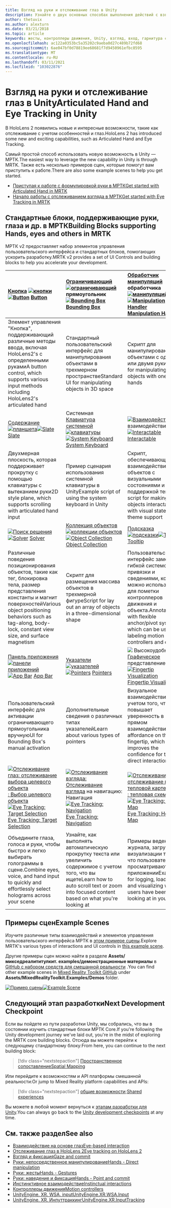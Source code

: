 ```yaml
---
title: Взгляд на руки и отслеживание глаз в Unity
description: Узнайте о двух основных способах выполнения действий с взглядом в Unity, а также жестами и контроллерами движения.
author: thetuvix
ms.author: alexturn
ms.date: 03/21/2018
ms.topic: article
keywords: жесты, контроллеры движения, Unity, взгляд, вход, гарнитура смешанной реальности, гарнитура Windows Mixed Reality, гарнитура виртуальной реальности, МРТК, набор средств для смешанной реальности
ms.openlocfilehash: ac122a0353bc5a35202c9aeba0d27c489b72fd68
ms.sourcegitcommit: 6ae047bf0d78819ee68681f7d9450961efbc8595
ms.translationtype: MT
ms.contentlocale: ru-RU
ms.lasthandoff: 03/11/2021
ms.locfileid: "103022876"
---
```

# <a name="articulated-hand-and-eye-tracking-in-unity"></a><span data-ttu-id="9b687-104">Взгляд на руки и отслеживание глаз в Unity</span><span class="sxs-lookup"><span data-stu-id="9b687-104">Articulated Hand and Eye Tracking in Unity</span></span>

<span data-ttu-id="9b687-105">В HoloLens 2 появились новые и интересные возможности, такие как отслеживание с учетом особенностей и глаз.</span><span class="sxs-lookup"><span data-stu-id="9b687-105">HoloLens 2 has introduced some new and exciting capabilities, such as Articulated Hand and Eye Tracking.</span></span>

<span data-ttu-id="9b687-106">Самый простой способ использовать новую возможность в Unity — МРТК.</span><span class="sxs-lookup"><span data-stu-id="9b687-106">The easiest way to leverage the new capability in Unity is through MRTK.</span></span> <span data-ttu-id="9b687-107">Также есть несколько примеров сцен, которые помогут вам приступить к работе.</span><span class="sxs-lookup"><span data-stu-id="9b687-107">There are also some example scenes to help you get started.</span></span>

* [<span data-ttu-id="9b687-108">Приступая к работе с формулировкой руки в МРТК</span><span class="sxs-lookup"><span data-stu-id="9b687-108">Get started with Articulated Hand  in MRTK</span></span>](https://docs.microsoft.com/windows/mixed-reality/mrtk-unity/features/input/hand-tracking.md)
* [<span data-ttu-id="9b687-109">Начало работы с отслеживанием взгляда в МРТК</span><span class="sxs-lookup"><span data-stu-id="9b687-109">Get started with Eye Tracking in MRTK</span></span>](https://docs.microsoft.com/windows/mixed-reality/mrtk-unity/features/eye-tracking/eye-tracking-main.md)

## <a name="building-blocks-supporting-hands-eyes-and-others-in-mrtk"></a><span data-ttu-id="9b687-110">Стандартные блоки, поддерживающие руки, глаза и др. в МРТК</span><span class="sxs-lookup"><span data-stu-id="9b687-110">Building Blocks supporting Hands, eyes and others in MRTK</span></span> 

<span data-ttu-id="9b687-111">МРТК v2 предоставляет набор элементов управления пользовательского интерфейса и стандартных блоков, помогающих ускорить разработку.</span><span class="sxs-lookup"><span data-stu-id="9b687-111">MRTK v2 provides a set of UI Controls and building blocks to help you accelerate your development.</span></span>

|  <span data-ttu-id="9b687-112">[Кнопка](https://docs.microsoft.com/windows/mixed-reality/mrtk-unity/features/ux-building-blocks/button.md) [ ![ кнопки](images/MRTK_Button_Main.png)](https://docs.microsoft.com/windows/mixed-reality/mrtk-unity/features/ux-building-blocks/button.md)</span><span class="sxs-lookup"><span data-stu-id="9b687-112">[![Button](images/MRTK_Button_Main.png)](https://docs.microsoft.com/windows/mixed-reality/mrtk-unity/features/ux-building-blocks/button.md) [Button](https://docs.microsoft.com/windows/mixed-reality/mrtk-unity/features/ux-building-blocks/button.md)</span></span> | <span data-ttu-id="9b687-113">[Ограничивающий](https://docs.microsoft.com/windows/mixed-reality/mrtk-unity/features/ux-building-blocks/bounding-box.md) [ ![ ограничивающий](images/MRTK_BoundingBox_Main.png)](https://docs.microsoft.com/windows/mixed-reality/mrtk-unity/features/ux-building-blocks/bounding-box.md) прямоугольник</span><span class="sxs-lookup"><span data-stu-id="9b687-113">[![Bounding Box](images/MRTK_BoundingBox_Main.png)](https://docs.microsoft.com/windows/mixed-reality/mrtk-unity/features/ux-building-blocks/bounding-box.md) [Bounding Box](https://docs.microsoft.com/windows/mixed-reality/mrtk-unity/features/ux-building-blocks/bounding-box.md)</span></span> | <span data-ttu-id="9b687-114">[Обработчик манипуляций](https://docs.microsoft.com/windows/mixed-reality/mrtk-unity/features/ux-building-blocks/manipulation-handler.md) обработчика [ ![ манипуляций](images/MRTK_Manipulation_Main.png)](https://docs.microsoft.com/windows/mixed-reality/mrtk-unity/features/ux-building-blocks/manipulation-handler.md)</span><span class="sxs-lookup"><span data-stu-id="9b687-114">[![Manipulation Handler](images/MRTK_Manipulation_Main.png)](https://docs.microsoft.com/windows/mixed-reality/mrtk-unity/features/ux-building-blocks/manipulation-handler.md) [Manipulation Handler](https://docs.microsoft.com/windows/mixed-reality/mrtk-unity/features/ux-building-blocks/manipulation-handler.md)</span></span> |
|:--- | :--- | :--- |
| <span data-ttu-id="9b687-115">Элемент управления "Кнопка", поддерживающий различные методы ввода, включая HoloLens2's с определенными руками</span><span class="sxs-lookup"><span data-stu-id="9b687-115">A button control, which supports various input methods including HoloLens2's articulated hand</span></span> | <span data-ttu-id="9b687-116">Стандартный пользовательский интерфейс для манипулирования объектами в трехмерном пространстве</span><span class="sxs-lookup"><span data-stu-id="9b687-116">Standard UI for manipulating objects in 3D space</span></span> | <span data-ttu-id="9b687-117">Скрипт для манипулирования объектами с одной или двумя руки</span><span class="sxs-lookup"><span data-stu-id="9b687-117">Script for manipulating objects with one or two hands</span></span> |
|  <span data-ttu-id="9b687-118">[Содержание](https://docs.microsoft.com/windows/mixed-reality/mrtk-unity/features/ux-building-blocks/slate.md) [ ![ планшета](images/MRTK_Slate_Main.png)](https://docs.microsoft.com/windows/mixed-reality/mrtk-unity/features/ux-building-blocks/slate.md)</span><span class="sxs-lookup"><span data-stu-id="9b687-118">[![Slate](images/MRTK_Slate_Main.png)](https://docs.microsoft.com/windows/mixed-reality/mrtk-unity/features/ux-building-blocks/slate.md) [Slate](https://docs.microsoft.com/windows/mixed-reality/mrtk-unity/features/ux-building-blocks/slate.md)</span></span> | <span data-ttu-id="9b687-119">Системная [Клавиатура системной](https://docs.microsoft.com/windows/mixed-reality/mrtk-unity/features/ux-building-blocks/system-keyboard.md) [ ![ клавиатуры](images/MRTK_SystemKeyboard_Main.png)](https://docs.microsoft.com/windows/mixed-reality/mrtk-unity/features/ux-building-blocks/system-keyboard.md)</span><span class="sxs-lookup"><span data-stu-id="9b687-119">[![System Keyboard](images/MRTK_SystemKeyboard_Main.png)](https://docs.microsoft.com/windows/mixed-reality/mrtk-unity/features/ux-building-blocks/system-keyboard.md) [System Keyboard](https://docs.microsoft.com/windows/mixed-reality/mrtk-unity/features/ux-building-blocks/system-keyboard.md)</span></span> | <span data-ttu-id="9b687-120">[ ![ Взаимодействие с](images/InteractableExamples.png)](https://docs.microsoft.com/windows/mixed-reality/mrtk-unity/features/ux-building-blocks/interactable.md) взаимодействием [](https://docs.microsoft.com/windows/mixed-reality/mrtk-unity/features/ux-building-blocks/interactable.md)</span><span class="sxs-lookup"><span data-stu-id="9b687-120">[![Interactable](images/InteractableExamples.png)](https://docs.microsoft.com/windows/mixed-reality/mrtk-unity/features/ux-building-blocks/interactable.md) [Interactable](https://docs.microsoft.com/windows/mixed-reality/mrtk-unity/features/ux-building-blocks/interactable.md)</span></span> |
| <span data-ttu-id="9b687-121">Двухмерная плоскость, которая поддерживает прокрутку с помощью клавиатуры с вытеканием руки</span><span class="sxs-lookup"><span data-stu-id="9b687-121">2D style plane, which supports scrolling with articulated hand input</span></span> | <span data-ttu-id="9b687-122">Пример сценария использования системной клавиатуры в Unity</span><span class="sxs-lookup"><span data-stu-id="9b687-122">Example script of using the system keyboard in Unity</span></span>  | <span data-ttu-id="9b687-123">Скрипт, обеспечивающий взаимодействие объектов с визуальными состояниями и поддержкой тем</span><span class="sxs-lookup"><span data-stu-id="9b687-123">A script for making objects interactable with visual states and theme support</span></span> |
|  <span data-ttu-id="9b687-124">[ ![ Поиск решения](images/MRTK_Solver_Main.png)](https://docs.microsoft.com/windows/mixed-reality/mrtk-unity/features/ux-building-blocks/solvers/solver.md) [](https://docs.microsoft.com/windows/mixed-reality/mrtk-unity/features/ux-building-blocks/solvers/solver.md)</span><span class="sxs-lookup"><span data-stu-id="9b687-124">[![Solver](images/MRTK_Solver_Main.png)](https://docs.microsoft.com/windows/mixed-reality/mrtk-unity/features/ux-building-blocks/solvers/solver.md) [Solver](https://docs.microsoft.com/windows/mixed-reality/mrtk-unity/features/ux-building-blocks/solvers/solver.md)</span></span> | <span data-ttu-id="9b687-125">[Коллекция объектов](https://docs.microsoft.com/windows/mixed-reality/mrtk-unity/features/ux-building-blocks/object-collection.md) [ ![ коллекции объектов](images/MRTK_ObjectCollection_Main.png)](https://docs.microsoft.com/windows/mixed-reality/mrtk-unity/features/ux-building-blocks/object-collection.md)</span><span class="sxs-lookup"><span data-stu-id="9b687-125">[![Object Collection](images/MRTK_ObjectCollection_Main.png)](https://docs.microsoft.com/windows/mixed-reality/mrtk-unity/features/ux-building-blocks/object-collection.md) [Object Collection](https://docs.microsoft.com/windows/mixed-reality/mrtk-unity/features/ux-building-blocks/object-collection.md)</span></span> | <span data-ttu-id="9b687-126">[Подсказка](https://docs.microsoft.com/windows/mixed-reality/mrtk-unity/features/ux-building-blocks/tooltip.md) [ ![ подсказки](images/MRTK_Tooltip_Main.png)](https://docs.microsoft.com/windows/mixed-reality/mrtk-unity/features/ux-building-blocks/tooltip.md)</span><span class="sxs-lookup"><span data-stu-id="9b687-126">[![Tooltip](images/MRTK_Tooltip_Main.png)](https://docs.microsoft.com/windows/mixed-reality/mrtk-unity/features/ux-building-blocks/tooltip.md) [Tooltip](https://docs.microsoft.com/windows/mixed-reality/mrtk-unity/features/ux-building-blocks/tooltip.md)</span></span> |
| <span data-ttu-id="9b687-127">Различные поведения позиционирования объектов, такие как тег, блокировка тела, размер представления константы и магнит поверхностей</span><span class="sxs-lookup"><span data-stu-id="9b687-127">Various object positioning behaviors such as tag-along, body-lock, constant view size, and surface magnetism</span></span> | <span data-ttu-id="9b687-128">Скрипт для размещения массива объектов в трехмерной фигуре</span><span class="sxs-lookup"><span data-stu-id="9b687-128">Script for lay out an array of objects in a three-dimensional shape</span></span> | <span data-ttu-id="9b687-129">Пользовательский интерфейс заметки с гибкой системой привязки и сведениями, который можно использовать для пометки контроллеров движения и объекта.</span><span class="sxs-lookup"><span data-stu-id="9b687-129">Annotation UI with flexible anchor/pivot system, which can be used for labeling motion controllers and object.</span></span> |
|  <span data-ttu-id="9b687-130">[Панель приложения](https://docs.microsoft.com/windows/mixed-reality/mrtk-unity/features/ux-building-blocks/app-bar.md) [ ![ панели приложений](images/MRTK_AppBar_Main.png)](https://docs.microsoft.com/windows/mixed-reality/mrtk-unity/features/ux-building-blocks/app-bar.md)</span><span class="sxs-lookup"><span data-stu-id="9b687-130">[![App Bar](images/MRTK_AppBar_Main.png)](https://docs.microsoft.com/windows/mixed-reality/mrtk-unity/features/ux-building-blocks/app-bar.md) [App Bar](https://docs.microsoft.com/windows/mixed-reality/mrtk-unity/features/ux-building-blocks/app-bar.md)</span></span> | <span data-ttu-id="9b687-131">[Указатели](https://docs.microsoft.com/windows/mixed-reality/mrtk-unity/features/input/pointers.md) [ ![ указателей](images/MRTK_Pointer_Main.png)](https://docs.microsoft.com/windows/mixed-reality/mrtk-unity/features/input/pointers.md)</span><span class="sxs-lookup"><span data-stu-id="9b687-131">[![Pointers](images/MRTK_Pointer_Main.png)](https://docs.microsoft.com/windows/mixed-reality/mrtk-unity/features/input/pointers.md) [Pointers](https://docs.microsoft.com/windows/mixed-reality/mrtk-unity/features/input/pointers.md)</span></span> | <span data-ttu-id="9b687-132">[ ![ ](images/MRTK_FingertipVisualization_Main.png)](https://docs.microsoft.com/windows/mixed-reality/mrtk-unity/features/ux-building-blocks/fingertip-visualization.md) Высокоудобное [Графическое](https://docs.microsoft.com/windows/mixed-reality/mrtk-unity/features/ux-building-blocks/fingertip-visualization.md) представление</span><span class="sxs-lookup"><span data-stu-id="9b687-132">[![Fingertip Visualization](images/MRTK_FingertipVisualization_Main.png)](https://docs.microsoft.com/windows/mixed-reality/mrtk-unity/features/ux-building-blocks/fingertip-visualization.md) [Fingertip Visualization](https://docs.microsoft.com/windows/mixed-reality/mrtk-unity/features/ux-building-blocks/fingertip-visualization.md)</span></span> |
| <span data-ttu-id="9b687-133">Пользовательский интерфейс для активации ограничивающего прямоугольника вручную</span><span class="sxs-lookup"><span data-stu-id="9b687-133">UI for Bounding Box's manual activation</span></span> | <span data-ttu-id="9b687-134">Дополнительные сведения о различных типах указателей</span><span class="sxs-lookup"><span data-stu-id="9b687-134">Learn about various types of pointers</span></span> | <span data-ttu-id="9b687-135">Визуальное взаимодействие с учетом того, что повышает уверенность в прямом взаимодействии</span><span class="sxs-lookup"><span data-stu-id="9b687-135">Visual affordance on the fingertip, which improves the confidence for the direct interaction</span></span> |
|  <span data-ttu-id="9b687-136">[ ![ Отслеживание глаз: отслеживание выбора целевого объекта](images/mrtk_et_targetselect.png)](https://docs.microsoft.com/windows/mixed-reality/mrtk-unity/features/eye-tracking/eye-tracking-target-selection.md) [: Выбор целевого объекта](https://docs.microsoft.com/windows/mixed-reality/mrtk-unity/features/eye-tracking/eye-tracking-target-selection.md)</span><span class="sxs-lookup"><span data-stu-id="9b687-136">[![Eye Tracking: Target Selection](images/mrtk_et_targetselect.png)](https://docs.microsoft.com/windows/mixed-reality/mrtk-unity/features/eye-tracking/eye-tracking-target-selection.md) [Eye Tracking: Target Selection](https://docs.microsoft.com/windows/mixed-reality/mrtk-unity/features/eye-tracking/eye-tracking-target-selection.md)</span></span> | <span data-ttu-id="9b687-137">[ ![ Отслеживание взгляда:](images/mrtk_et_navigation.png)](https://docs.microsoft.com/windows/mixed-reality/mrtk-unity/features/eye-tracking/eye-tracking-navigation.md) [Отслеживание взгляда](https://docs.microsoft.com/windows/mixed-reality/mrtk-unity/features/eye-tracking/eye-tracking-navigation.md) на навигацию: Навигация</span><span class="sxs-lookup"><span data-stu-id="9b687-137">[![Eye Tracking: Navigation](images/mrtk_et_navigation.png)](https://docs.microsoft.com/windows/mixed-reality/mrtk-unity/features/eye-tracking/eye-tracking-navigation.md) [Eye Tracking: Navigation](https://docs.microsoft.com/windows/mixed-reality/mrtk-unity/features/eye-tracking/eye-tracking-navigation.md)</span></span> | <span data-ttu-id="9b687-138">[ ![ Отслеживание глаз: отслеживание глаз на тепловой карте](images/mrtk_et_heatmaps.png)](https://microsoft.github.io/MixedRealityToolkit-Unity/Documentation/EyeTracking/EyeTracking_Visualization.html) [: тепловая схема](https://microsoft.github.io/MixedRealityToolkit-Unity/Documentation/EyeTracking/EyeTracking_Visualization.html)</span><span class="sxs-lookup"><span data-stu-id="9b687-138">[![Eye Tracking: Heat Map](images/mrtk_et_heatmaps.png)](https://microsoft.github.io/MixedRealityToolkit-Unity/Documentation/EyeTracking/EyeTracking_Visualization.html) [Eye Tracking: Heat Map](https://microsoft.github.io/MixedRealityToolkit-Unity/Documentation/EyeTracking/EyeTracking_Visualization.html)</span></span> |
| <span data-ttu-id="9b687-139">Объедините глаза, голоса и руки, чтобы быстро и легко выбирать голограммы в сцене.</span><span class="sxs-lookup"><span data-stu-id="9b687-139">Combine eyes, voice, and hand input to quickly and effortlessly select holograms across your scene</span></span> | <span data-ttu-id="9b687-140">Узнайте, как выполнять автоматическую прокрутку текста или увеличить содержимое с учетом того, что вы ищете</span><span class="sxs-lookup"><span data-stu-id="9b687-140">Learn how to auto scroll text or zoom into focused content based on what you're looking at</span></span>| <span data-ttu-id="9b687-141">Примеры ведения журнала, загрузки и визуализации того, что пользователи просматривают в приложении</span><span class="sxs-lookup"><span data-stu-id="9b687-141">Examples for logging, loading, and visualizing what users have been looking at in your app</span></span> |

## <a name="example-scenes"></a><span data-ttu-id="9b687-142">Примеры сцен</span><span class="sxs-lookup"><span data-stu-id="9b687-142">Example Scenes</span></span>

<span data-ttu-id="9b687-143">Изучите различные типы взаимодействий и элементов управления пользовательского интерфейса МРТК в [этом примере сцены](https://microsoft.github.io/MixedRealityToolkit-Unity/Documentation/README_HandInteractionExamples.html).</span><span class="sxs-lookup"><span data-stu-id="9b687-143">Explore MRTK's various types of interactions and UI controls in [this example scene](https://microsoft.github.io/MixedRealityToolkit-Unity/Documentation/README_HandInteractionExamples.html).</span></span>

<span data-ttu-id="9b687-144">Другие примеры сцен можно найти в разделе **Assets/микседреалититулкит. examples/демонстрационные материалы** в [GitHub с набором средств для смешанной реальности](https://github.com/Microsoft/MixedRealityToolkit-Unity) .</span><span class="sxs-lookup"><span data-stu-id="9b687-144">You can find  other example scenes in [Mixed Reality Toolkit GitHub](https://github.com/Microsoft/MixedRealityToolkit-Unity) under **Assets/MixedRealityToolkit.Examples/Demos** folder.</span></span>

<span data-ttu-id="9b687-145">[![Пример сцены](images/MRTK_Examples.png)](https://docs.microsoft.com/windows/mixed-reality/mrtk-unity/features/example-scenes/hand-interaction-examples.md)</span><span class="sxs-lookup"><span data-stu-id="9b687-145">[![Example Scene](images/MRTK_Examples.png)](https://docs.microsoft.com/windows/mixed-reality/mrtk-unity/features/example-scenes/hand-interaction-examples.md)</span></span>

## <a name="next-development-checkpoint"></a><span data-ttu-id="9b687-146">Следующий этап разработки</span><span class="sxs-lookup"><span data-stu-id="9b687-146">Next Development Checkpoint</span></span>

<span data-ttu-id="9b687-147">Если вы пойдете из пути разработки Unity, мы собрались, что вы в состоянии изучить стандартные блоки МРТК Core.</span><span class="sxs-lookup"><span data-stu-id="9b687-147">If you're following the Unity development journey we've laid out, you're in the midst of exploring the MRTK core building blocks.</span></span> <span data-ttu-id="9b687-148">Отсюда вы можете перейти к следующему стандартному блоку:</span><span class="sxs-lookup"><span data-stu-id="9b687-148">From here, you can continue to the next building block:</span></span>

> [!div class="nextstepaction"]
> [<span data-ttu-id="9b687-149">Пространственное сопоставление</span><span class="sxs-lookup"><span data-stu-id="9b687-149">Spatial Mapping</span></span>](spatial-mapping-in-unity.md)

<span data-ttu-id="9b687-150">Или перейдите к возможностям и API платформы смешанной реальности:</span><span class="sxs-lookup"><span data-stu-id="9b687-150">Or jump to Mixed Reality platform capabilities and APIs:</span></span>

> [!div class="nextstepaction"]
> <span data-ttu-id="9b687-151">[общие возможности](shared-experiences-in-unity.md);</span><span class="sxs-lookup"><span data-stu-id="9b687-151">[Shared experiences](shared-experiences-in-unity.md)</span></span>

<span data-ttu-id="9b687-152">Вы можете в любой момент вернуться к [этапам разработки для Unity](unity-development-overview.md#2-core-building-blocks).</span><span class="sxs-lookup"><span data-stu-id="9b687-152">You can always go back to the [Unity development checkpoints](unity-development-overview.md#2-core-building-blocks) at any time.</span></span>

## <a name="see-also"></a><span data-ttu-id="9b687-153">См. также раздел</span><span class="sxs-lookup"><span data-stu-id="9b687-153">See also</span></span>

* [<span data-ttu-id="9b687-154">Взаимодействие на основе глаз</span><span class="sxs-lookup"><span data-stu-id="9b687-154">Eye-based interaction</span></span>](../../design/eye-gaze-interaction.md)
* [<span data-ttu-id="9b687-155">Отслеживание глаз в HoloLens 2</span><span class="sxs-lookup"><span data-stu-id="9b687-155">Eye tracking on HoloLens 2</span></span>](../../design/eye-tracking.md)
* [<span data-ttu-id="9b687-156">Взгляд и фиксация</span><span class="sxs-lookup"><span data-stu-id="9b687-156">Gaze and commit</span></span>](../../design/gaze-and-commit.md)
* [<span data-ttu-id="9b687-157">Руки: непосредственное манипулирование</span><span class="sxs-lookup"><span data-stu-id="9b687-157">Hands - Direct manipulation</span></span>](../../design/direct-manipulation.md)
* [<span data-ttu-id="9b687-158">Руки: жесты</span><span class="sxs-lookup"><span data-stu-id="9b687-158">Hands - Gestures</span></span>](../../design/gaze-and-commit.md#composite-gestures)
* [<span data-ttu-id="9b687-159">Руки: наведение и фиксация</span><span class="sxs-lookup"><span data-stu-id="9b687-159">Hands - Point and commit</span></span>](../../design/point-and-commit.md)
* [<span data-ttu-id="9b687-160">Инстинктивное взаимодействие</span><span class="sxs-lookup"><span data-stu-id="9b687-160">Instinctual interactions</span></span>](../../design/interaction-fundamentals.md)
* [<span data-ttu-id="9b687-161">Контроллеры движения</span><span class="sxs-lookup"><span data-stu-id="9b687-161">Motion controllers</span></span>](../../design/motion-controllers.md)
* [<span data-ttu-id="9b687-162">UnityEngine. XR. WSA. input</span><span class="sxs-lookup"><span data-stu-id="9b687-162">UnityEngine.XR.WSA.Input</span></span>](https://docs.unity3d.com/ScriptReference/XR.WSA.Input.InteractionManager.html)
* [<span data-ttu-id="9b687-163">UnityEngine. XR. Инпуттраккинг</span><span class="sxs-lookup"><span data-stu-id="9b687-163">UnityEngine.XR.InputTracking</span></span>](https://docs.unity3d.com/ScriptReference/XR.InputTracking.html)
